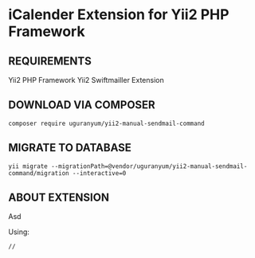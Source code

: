 iCalender Extension for Yii2 PHP Framework
===========================


REQUIREMENTS
------------
Yii2 PHP Framework
Yii2 Swiftmailler Extension


DOWNLOAD VIA COMPOSER
-------------------

```
composer require uguranyum/yii2-manual-sendmail-command
```



MIGRATE TO DATABASE
-------------------

```
yii migrate --migrationPath=@vendor/uguranyum/yii2-manual-sendmail-command/migration --interactive=0
```


ABOUT EXTENSION
------------
Asd

Using:
```
//
```

